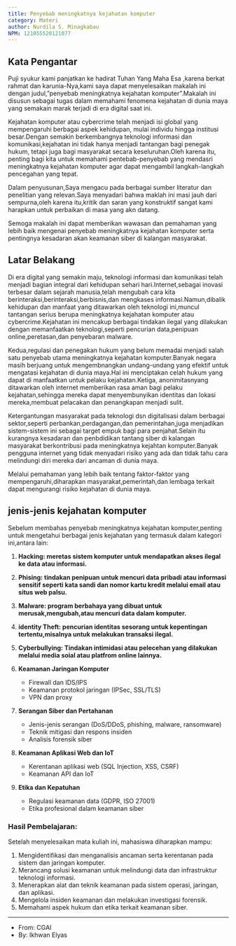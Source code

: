 ```yaml
---
title: Penyebab meningkatnya kejahatan komputer
category: Materi
author: Nurdila S. Minagkabau
NPM: 121055520121077
---
```


## Kata Pengantar

Puji syukur kami panjatkan ke hadirat Tuhan Yang  Maha Esa ,karena berkat rahmat dan karunia-Nya,kami saya dapat menyelesaikan makalah ini dengan judul,”penyebab meningkatnya kejahatan komputer”.Makalah ini disusun sebagai tugas dalam memahami fenomena kejahatan di dunia maya yang semakain marak terjadi di era digital saat ini.

Kejahatan komputer atau cybercrime telah menjadi isi global yang mempengaruhi berbagai aspek kehidupan, mulai individu hingga institusi besar.Dengan semakin berkembangnya teknologi informasi dan komunikasi,kejahatan ini tidak hanya menjadi tantangan bagi penegak hukum, tetapi juga bagi masyarakat secara keseluruhan.Oleh karena itu, penting bagi kita untuk memahami pentebab-penyebab yang mendasri meningkatnya kejahatan komputer agar dapat mengambil langkah-langkah pencegahan yang tepat.

Dalam penyusunan,Saya mengacu pada berbagai sumber literatur dan penelitian yang relevan.Saya menyadari bahwa maklah ini masi jauh dari sempurna,oleh karena itu,kritik dan saran yang konstruktif sangat kami harapkan untuk perbaikan di masa yang akn datang.

Semoga makalah ini dapat memberikan wawasan dan pemahaman yang lebih baik mengenai penyebab meningkatnya kejahatan komputer serta pentingnya kesadaran akan keamanan siber di kalangan masyarakat.


## Latar Belakang

Di era digital yang semakin maju, teknologi informasi dan komunikasi telah menjadi bagian integral dari kehidupan sehari hari.Internet,sebagai inovasi terbesar dalam sejarah manusia,telah mengubah cara kita berinteraksi,berinteraksi,berbisnis,dan mengkases informasi.Namun,dibalik kehidupan dan manfaat yang ditawarkan oleh teknologi ini,muncul tantangan serius berupa meningkatnya kejahatan komputer atau cybercrime.Kejahatan ini mencakup berbagai tindakan ilegal yang dilakukan dengan memanfaatkan teknologi,seperti pencurian data,penipuan online,peretasan,dan penyebaran malware.

Kedua,regulasi dan penegakan hukum yang belum memadai menjadi salah satu penyebab utama meningkatnya kejahatan komputer.Banyak negara masih berjuang untuk mengembnangkan undang-undang yang efektif untuk mengatasi kejahatan di dunia maya.Hal ini menciptakan celah hukum yang dapat di manfaatkan untuk pelaku kejahatan.Ketiga, anonimitasnyang ditawarkan oleh internet memberikan rasa aman bagi pelaku kejahatan,sehingga mereka dapat menyembunyikan identitas dan lokasi mereka,membuat pelacakan dan penangkapan menjadi sulit.

Ketergantungan masyarakat pada teknologi dsn digitalisasi dalam berbagai sektor,seperti perbankan,perdagangan,dan pemerintahan,juga menjadikan sistem-sistem ini sebagai target empuk bagi para penjahat.Selain itu kurangnya kesadaran dan penbdidikan tantang siber di kalangan masyarakat berkontribusi pada meningkatnya kejahtan komputer.Banyak pengguna internet yang tidak menyadari risiko yang ada dan tidak tahu cara melindungi diri mereka dari ancaman di dunia maya.

Melalui pemahaman yang lebih baik tentang faktor-faktor yang mempengaruhi,diharapkan masyarakat,pemerintah,dan lembaga terkait dapat mengurangi risiko kejahatan di dunia maya.

## jenis-jenis kejahatan komputer
Sebelum membahas penyebab meningkatnya kejahatan komputer,penting untuk mengetahui berbagai jenis kejahatan yang termasuk dalam kategori ini,antara lain:

1.	**Hacking: meretas sistem komputer untuk mendapatkan akses ilegal ke data atau informasi.**
2.	**Phising: tindakan penipuan untuk mencuri data pribadi atau informasi sensitif seperti kata sandi dan nomor kartu kredit melalui email atau situs web palsu.**
3.	**Malware: program berbahaya yang dibuat untuk merusak,mengubah,atau mencuri data dalam komputer.**
4.	**identity Theft: pencurian identitas sesorang untuk kepentingan tertentu,misalnya untuk melakukan transaksi ilegal.**
5.	**Cyberbullying: Tindakan intimidasi atau pelecehan yang dilakukan melalui media soial atau platfrom online lainnya.**

4. **Keamanan Jaringan Komputer**
   - Firewall dan IDS/IPS  
   - Keamanan protokol jaringan (IPSec, SSL/TLS)  
   - VPN dan proxy  

5. **Serangan Siber dan Pertahanan**
   - Jenis-jenis serangan (DoS/DDoS, phishing, malware, ransomware)  
   - Teknik mitigasi dan respons insiden  
   - Analisis forensik siber  

6. **Keamanan Aplikasi Web dan IoT**
   - Kerentanan aplikasi web (SQL Injection, XSS, CSRF)  
   - Keamanan API dan IoT  

7. **Etika dan Kepatuhan**
   - Regulasi keamanan data (GDPR, ISO 27001)  
   - Etika profesional dalam keamanan siber  

### Hasil Pembelajaran:
Setelah menyelesaikan mata kuliah ini, mahasiswa diharapkan mampu:
1. Mengidentifikasi dan menganalisis ancaman serta kerentanan pada sistem dan jaringan komputer.  
2. Merancang solusi keamanan untuk melindungi data dan infrastruktur teknologi informasi.  
3. Menerapkan alat dan teknik keamanan pada sistem operasi, jaringan, dan aplikasi.  
4. Mengelola insiden keamanan dan melakukan investigasi forensik.  
5. Memahami aspek hukum dan etika terkait keamanan siber. 

---
- From: CGAI
- By: Ikhwan Elyas
